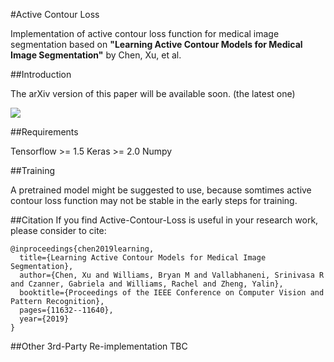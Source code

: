 #Active Contour Loss

Implementation of active contour loss function for medical image segmentation based on **"Learning Active Contour Models for Medical Image Segmentation"** by Chen, Xu, et al.


##Introduction

The arXiv version of this paper will be available soon. (the latest one)

![](/home/xuchen/Desktop/CVPR2019/github/intro.png) 

##Requirements

Tensorflow >= 1.5 
Keras >= 2.0
Numpy

##Training

A pretrained model might be suggested to use, because somtimes active contour loss function may not be stable in the early steps for training.

##Citation
If you find Active-Contour-Loss is useful in your research work, please consider to cite:

	@inproceedings{chen2019learning,
	  title={Learning Active Contour Models for Medical Image Segmentation},
	  author={Chen, Xu and Williams, Bryan M and Vallabhaneni, Srinivasa R and Czanner, Gabriela and Williams, Rachel and Zheng, Yalin},
	  booktitle={Proceedings of the IEEE Conference on Computer Vision and Pattern Recognition},
	  pages={11632--11640},
	  year={2019}
	}

##Other 3rd-Party Re-implementation
TBC
